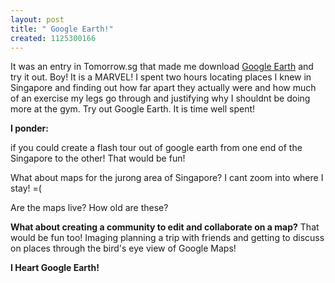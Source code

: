 ```yaml
--- 
layout: post
title: " Google Earth!"
created: 1125300166
---
```

It was an entry in Tomorrow.sg that made me download <a href="http://earth.google.com/">Google Earth</a> and try it out. Boy! It is a MARVEL! I spent two hours locating places I knew in Singapore and finding out how far apart they actually were and how much of an exercise my legs go through and justifying why I shouldnt be doing more at the gym. Try out Google Earth. It is time well spent! 

<strong>I ponder:</strong>

if you could create a flash tour out of google earth from one end of the Singapore to the other! That would be fun! 

What about maps for the jurong area of Singapore? I cant zoom into where I stay! =( 

Are the maps live? How old are these? 

<strong>What about creating a community to edit and collaborate on a map?</strong> That would be fun too! Imaging planning a trip with friends and getting to discuss on places through the bird's eye view of Google Maps! 

<strong>I Heart Google Earth! </strong>

